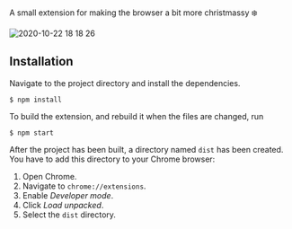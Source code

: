 A small extension for making the browser a bit more christmassy ❄️

![2020-10-22 18 18 26](https://user-images.githubusercontent.com/31168035/96901117-21845200-1493-11eb-8af8-32972b1efe04.gif)

## Installation

Navigate to the project directory and install the dependencies.

```
$ npm install
```

To build the extension, and rebuild it when the files are changed, run

```
$ npm start
```

After the project has been built, a directory named `dist` has been created. You have to add this directory to your Chrome browser:

1. Open Chrome.
2. Navigate to `chrome://extensions`.
3. Enable _Developer mode_.
4. Click _Load unpacked_.
5. Select the `dist` directory.
